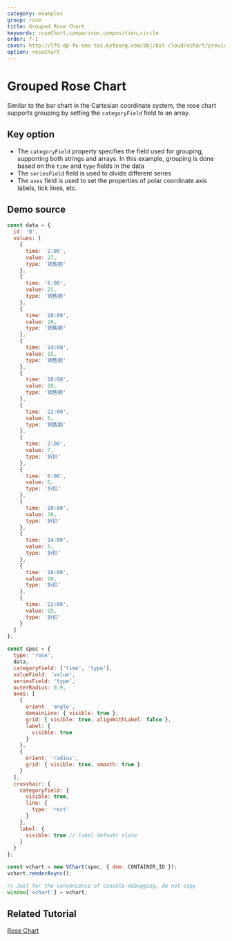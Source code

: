 ```yaml
---
category: examples
group: rose
title: Grouped Rose Chart
keywords: roseChart,comparison,composition,circle
order: 7-1
cover: http://lf9-dp-fe-cms-tos.byteorg.com/obj/bit-cloud/vchart/preview/rose-chart/rose-grouped.png
option: roseChart
---
```


# Grouped Rose Chart

Similar to the bar chart in the Cartesian coordinate system, the rose chart supports grouping by setting the `categoryField` field to an array.

## Key option

- The `categoryField` property specifies the field used for grouping, supporting both strings and arrays. In this example, grouping is done based on the `time` and `type` fields in the data
- The `seriesField` field is used to divide different series
- The `axes` field is used to set the properties of polar coordinate axis labels, tick lines, etc.

## Demo source

```javascript livedemo
const data = {
  id: '0',
  values: [
    {
      time: '2:00',
      value: 27,
      type: '销售额'
    },
    {
      time: '6:00',
      value: 25,
      type: '销售额'
    },
    {
      time: '10:00',
      value: 18,
      type: '销售额'
    },
    {
      time: '14:00',
      value: 15,
      type: '销售额'
    },
    {
      time: '18:00',
      value: 10,
      type: '销售额'
    },
    {
      time: '22:00',
      value: 5,
      type: '销售额'
    },
    {
      time: '2:00',
      value: 7,
      type: '折扣'
    },
    {
      time: '6:00',
      value: 5,
      type: '折扣'
    },
    {
      time: '10:00',
      value: 38,
      type: '折扣'
    },
    {
      time: '14:00',
      value: 5,
      type: '折扣'
    },
    {
      time: '18:00',
      value: 20,
      type: '折扣'
    },
    {
      time: '22:00',
      value: 15,
      type: '折扣'
    }
  ]
};

const spec = {
  type: 'rose',
  data,
  categoryField: ['time', 'type'],
  valueField: 'value',
  seriesField: 'type',
  outerRadius: 0.9,
  axes: [
    {
      orient: 'angle',
      domainLine: { visible: true },
      grid: { visible: true, alignWithLabel: false },
      label: {
        visible: true
      }
    },
    {
      orient: 'radius',
      grid: { visible: true, smooth: true }
    }
  ],
  crosshair: {
    categoryField: {
      visible: true,
      line: {
        type: 'rect'
      }
    },
    label: {
      visible: true // label defaukt close
    }
  }
};

const vchart = new VChart(spec, { dom: CONTAINER_ID });
vchart.renderAsync();

// Just for the convenience of console debugging, do not copy
window['vchart'] = vchart;
```

## Related Tutorial

[Rose Chart](link)

